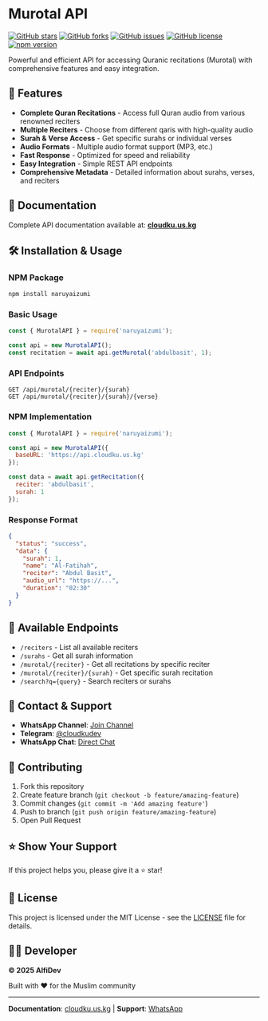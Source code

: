# Murotal API

[![GitHub stars](https://img.shields.io/github/stars/cloudkuimages/cloudku-murotal-api?style=social)](https://github.com/cloudkuimages/murotal-api/stargazers)
[![GitHub forks](https://img.shields.io/github/forks/cloudkuimages/cloudku-murotal-api?style=social)](https://github.com/cloudkuimages/murotal-api/network/members)
[![GitHub issues](https://img.shields.io/github/issues/cloudkuimages/murotal-api)](https://github.com/cloudkuimages/cloudku-murotal-api/issues)
[![GitHub license](https://img.shields.io/github/license/cloudkuimages/cloudku-murotal-api)](https://github.com/cloudkuimages/cloudku-murotal-api/blob/main/LICENSE)
[![npm version](https://img.shields.io/npm/v/naruyaizumi)](https://www.npmjs.com/package/naruyaizumi)

Powerful and efficient API for accessing Quranic recitations (Murotal) with comprehensive features and easy integration.

## 🚀 Features

- **Complete Quran Recitations** - Access full Quran audio from various renowned reciters
- **Multiple Reciters** - Choose from different qaris with high-quality audio
- **Surah & Verse Access** - Get specific surahs or individual verses
- **Audio Formats** - Multiple audio format support (MP3, etc.)
- **Fast Response** - Optimized for speed and reliability
- **Easy Integration** - Simple REST API endpoints
- **Comprehensive Metadata** - Detailed information about surahs, verses, and reciters

## 📖 Documentation

Complete API documentation available at: **[cloudku.us.kg](https://cloudku.us.kg)**

## 🛠️ Installation & Usage

### NPM Package
```bash
npm install naruyaizumi
```

### Basic Usage
```javascript
const { MurotalAPI } = require('naruyaizumi');

const api = new MurotalAPI();
const recitation = await api.getMurotal('abdulbasit', 1);
```

### API Endpoints
```
GET /api/murotal/{reciter}/{surah}
GET /api/murotal/{reciter}/{surah}/{verse}
```

### NPM Implementation
```javascript
const { MurotalAPI } = require('naruyaizumi');

const api = new MurotalAPI({
  baseURL: 'https://api.cloudku.us.kg'
});

const data = await api.getRecitation({
  reciter: 'abdulbasit',
  surah: 1
});
```

### Response Format
```json
{
  "status": "success",
  "data": {
    "surah": 1,
    "name": "Al-Fatihah",
    "reciter": "Abdul Basit",
    "audio_url": "https://...",
    "duration": "02:30"
  }
}
```

## 🔗 Available Endpoints

- `/reciters` - List all available reciters
- `/surahs` - Get all surah information
- `/murotal/{reciter}` - Get all recitations by specific reciter
- `/murotal/{reciter}/{surah}` - Get specific surah recitation
- `/search?q={query}` - Search reciters or surahs

## 📱 Contact & Support

- **WhatsApp Channel**: [Join Channel](https://whatsapp.com/channel/0029VasizxI47XeE2iiave0u)
- **Telegram**: [@cloudkudev](https://t.me/cloudkudev)
- **WhatsApp Chat**: [Direct Chat](https://wa.me/6287831816747)

## 🤝 Contributing

1. Fork this repository
2. Create feature branch (`git checkout -b feature/amazing-feature`)
3. Commit changes (`git commit -m 'Add amazing feature'`)
4. Push to branch (`git push origin feature/amazing-feature`)
5. Open Pull Request

## ⭐ Show Your Support

If this project helps you, please give it a ⭐ star!

## 📄 License

This project is licensed under the MIT License - see the [LICENSE](LICENSE) file for details.

## 👨‍💻 Developer

**© 2025 AlfiDev**

Built with ❤️ for the Muslim community

---

**Documentation**: [cloudku.us.kg](https://cloudku.us.kg) | **Support**: [WhatsApp](https://wa.me/6287831816747)

